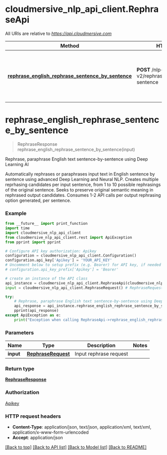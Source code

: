 # cloudmersive_nlp_api_client.RephraseApi

All URIs are relative to *https://api.cloudmersive.com*

Method | HTTP request | Description
------------- | ------------- | -------------
[**rephrase_english_rephrase_sentence_by_sentence**](RephraseApi.md#rephrase_english_rephrase_sentence_by_sentence) | **POST** /nlp-v2/rephrase/rephrase/eng/by-sentence | Rephrase, paraphrase English text sentence-by-sentence using Deep Learning AI


# **rephrase_english_rephrase_sentence_by_sentence**
> RephraseResponse rephrase_english_rephrase_sentence_by_sentence(input)

Rephrase, paraphrase English text sentence-by-sentence using Deep Learning AI

Automatically rephrases or paraphrases input text in English sentence by sentence using advanced Deep Learning and Neural NLP.  Creates multiple reprhasing candidates per input sentence, from 1 to 10 possible rephrasings of the original sentence.  Seeks to preserve original semantic meaning in rephrased output candidates.  Consumes 1-2 API calls per output rephrasing option generated, per sentence.

### Example
```python
from __future__ import print_function
import time
import cloudmersive_nlp_api_client
from cloudmersive_nlp_api_client.rest import ApiException
from pprint import pprint

# Configure API key authorization: Apikey
configuration = cloudmersive_nlp_api_client.Configuration()
configuration.api_key['Apikey'] = 'YOUR_API_KEY'
# Uncomment below to setup prefix (e.g. Bearer) for API key, if needed
# configuration.api_key_prefix['Apikey'] = 'Bearer'

# create an instance of the API class
api_instance = cloudmersive_nlp_api_client.RephraseApi(cloudmersive_nlp_api_client.ApiClient(configuration))
input = cloudmersive_nlp_api_client.RephraseRequest() # RephraseRequest | Input rephrase request

try:
    # Rephrase, paraphrase English text sentence-by-sentence using Deep Learning AI
    api_response = api_instance.rephrase_english_rephrase_sentence_by_sentence(input)
    pprint(api_response)
except ApiException as e:
    print("Exception when calling RephraseApi->rephrase_english_rephrase_sentence_by_sentence: %s\n" % e)
```

### Parameters

Name | Type | Description  | Notes
------------- | ------------- | ------------- | -------------
 **input** | [**RephraseRequest**](RephraseRequest.md)| Input rephrase request | 

### Return type

[**RephraseResponse**](RephraseResponse.md)

### Authorization

[Apikey](../README.md#Apikey)

### HTTP request headers

 - **Content-Type**: application/json, text/json, application/xml, text/xml, application/x-www-form-urlencoded
 - **Accept**: application/json

[[Back to top]](#) [[Back to API list]](../README.md#documentation-for-api-endpoints) [[Back to Model list]](../README.md#documentation-for-models) [[Back to README]](../README.md)

